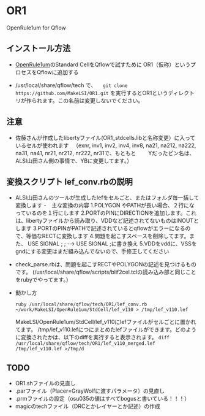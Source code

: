 # OR1
OpenRule1um for Qflow
## インストール方法

- [OpenRule1um](https://github.com/MakeLSI/OpenRule1um)のStandard CellをQflowで試すために
OR1（仮称）というプロセスをQflowに追加する

- /usr/local/share/qflow/tech で、
　`git clone https://github.com/MakeLSI/OR1.git`
 を実行するとOR1というディレクトリが作られます。この名前は変更しないでください。
 
## 注意
- 佐藤さんが作成したlibertyファイル(OR1_stdcells.libと名称変更）に入っているセルが使われます
　（exnr, inv1, inv2, inv4, inv8, na21, na212, na222, na31, na41, nr21, nr212, nr222, nr31で、もともと
　　Yだったピン名は、ALSI山田さん側の事情で、YBに変更してます。）

## 変換スクリプト lef_conv.rbの説明
- ALSI山田さんのツールが生成したlefをセルごと、またはフォルダ毎一括して変換します
-　主な変換の内容
   1.POLYGON やPATHが長い場合、２行になっているのを１行にします
   2.PORTのPINにDIRECTIONを追加します。これは、libertyファイルから読み取り、VDDなど記述されてないものはINOUTとします
   3.PORTのPINがPATHで記述されているとqflowがエラーになるので、等価なRECTに変換します
   4.問題を起こすスペースを削除してます。また、  USE SIGNAL ; ; -→ USE SIGNAL ;に書き換え
   5.VDDをvddに、VSSをgndにする変更はまだ組み込んでないので、手修正してください
- check_parse.rbは、問題を起こすRECTやPOLYGONの記述を見つけるものです。
   (/usr/local/share/qflow/scripts/blif2cel.tclの読み込み部と同じことをrubyでやってます。）
- 動かし方
  
  ``ruby /usr/local/share/qflow/tech/OR1/lef_conv.rb ~/work/MakeLSI/OpenRule1um/StdCell/lef_v110 > /tmp/lef_v110.lef``

   MakeLSI/OpenRule1um/StdCell/lef_v110にlefファイルがセルごとに置かれてます。
   /tmp/lef_v110.lefにつにまとめたlefファイルができます。どのように変換されたかは、以下のdiffを実行すると表示されます。
   ``diff /usr/local/share/qflow/tech/OR1/lef_v110_merged.lef /tmp/lef_v110.lef >/tmp/d``

## TODO
- OR1.shファイルの見直し
- .parファイル（Placer=GrayWolfに渡すパラメータ）の見直し
- .prmファイルの設定（osu035の値はすべてbogusと書いている！！！）
- magicのtechファイル（DRCとかレイヤーとか記述）の作成
